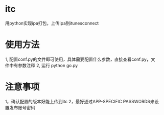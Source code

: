 # itc
用python实现ipa打包，上传ipa到itunesconnect

# 使用方法
1, 配置conf.py的文件即可使用，具体需要配置什么参数，直接查看conf.py，文件中有参数注释
2, 运行 python go.py

# 注意事项
1，确认配置的版本好能上传到itc
2，最好通过APP-SPECIFIC PASSWORDS来设置发布账号密码

